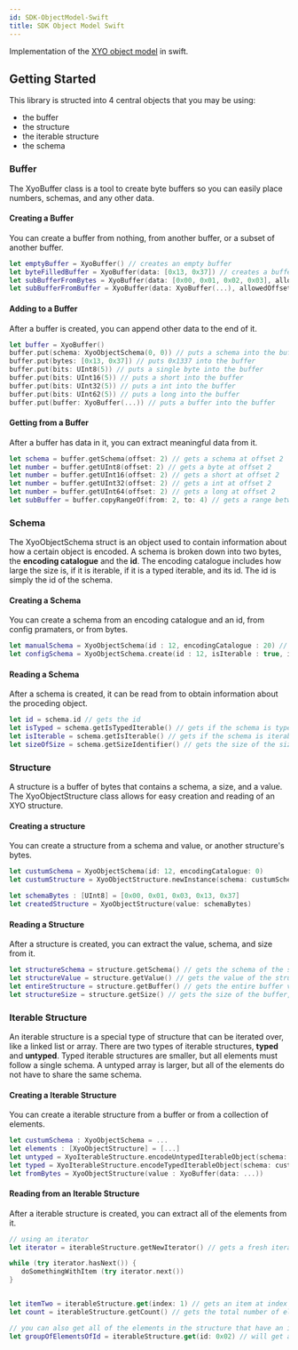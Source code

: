 ```yaml
---
id: SDK-ObjectModel-Swift
title: SDK Object Model Swift
---
```


Implementation of the [XYO object model](https://github.com/XYOracleNetwork/spec-coreobjectmodel-tex/blob/new-scheme/tex/scheme.pdf) in swift.  

## Getting Started
This library is structed into 4 central objects that you may be using: 

- the buffer
- the structure
- the iterable structure
- the schema

### Buffer

The XyoBuffer class is a tool to create byte buffers so you can easily place numbers, schemas, and any other data.

#### Creating a Buffer
You can create a buffer from nothing, from another buffer, or a subset of another buffer.
```swift
let emptyBuffer = XyoBuffer() // creates an empty buffer
let byteFilledBuffer = XyoBuffer(data: [0x13, 0x37]) // creates a buffer with 0x1337 inside of it
let subBufferFromBytes = XyoBuffer(data: [0x00, 0x01, 0x02, 0x03], allowedOffset: 1, lastOffset: 3) // creates a buffer with the value 0x0102
let subBufferFromBuffer = XyoBuffer(data: XyoBuffer(...), allowedOffset: 1, lastOffset: 3) // creates a buffer with from range 1 to 2

```

#### Adding to a Buffer
After a buffer is created, you can append other data to the end of it.
```swift
let buffer = XyoBuffer()
buffer.put(schema: XyoObjectSchema(0, 0)) // puts a schema into the buffer
buffer.put(bytes: [0x13, 0x37]) // puts 0x1337 into the buffer
buffer.put(bits: UInt8(5)) // puts a single byte into the buffer
buffer.put(bits: UInt16(5)) // puts a short into the buffer
buffer.put(bits: UInt32(5)) // puts a int into the buffer
buffer.put(bits: UInt62(5)) // puts a long into the buffer
buffer.put(buffer: XyoBuffer(...)) // puts a buffer into the buffer
```

#### Getting from a Buffer
After a buffer has data in it, you can extract meaningful data from it.
```swift
let schema = buffer.getSchema(offset: 2) // gets a schema at offset 2
let number = buffer.getUInt8(offset: 2) // gets a byte at offset 2
let number = buffer.getUInt16(offset: 2) // gets a short at offset 2
let number = buffer.getUInt32(offset: 2) // gets a int at offset 2
let number = buffer.getUInt64(offset: 2) // gets a long at offset 2
let subBuffer = buffer.copyRangeOf(from: 2, to: 4) // gets a range between 2 and 4
```


### Schema

The XyoObjectSchema struct is an object used to contain information about how a certain object is encoded. A schema is broken down into two bytes, the **encoding catalogue** and the **id**. The encoding catalogue includes how large the size is, if it is iterable, if it is a typed iterable, and its id. The id is simply the id of the schema.

#### Creating a Schema
You can create a schema from an encoding catalogue and an id, from config pramaters, or from bytes.

```swift
let manualSchema = XyoObjectSchema(id : 12, encodingCatalogue : 20) // creates a schema with id 12, and encodingCatalogue 20
let configSchema = XyoObjectSchema.create(id : 12, isIterable : true, isTypedIterable: false, sizeIdentifier : XyoObjectSizes.TWO) // create an iteratble untyped schema with id 12, and a two byte size.
```

#### Reading a Schema

After a schema is created, it can be read from to obtain information about the proceding object.
```swift
let id = schema.id // gets the id
let isTyped = schema.getIsTypedIterable() // gets if the schema is typed
let isIterable = schema.getIsIterable() // gets if the schema is iterable
let sizeOfSize = schema.getSizeIdentifier() // gets the size of the size
```

### Structure

A structure is a buffer of bytes that contains a schema, a size, and a value. The XyoObjectStructure class allows for easy creation and reading of an XYO structure.

#### Creating a structure

You can create a structure from a schema and value, or another structure's bytes.
```swift
let custumSchema = XyoObjectSchema(id: 12, encodingCatalogue: 0)
let custumStructure = XyoObjectStructure.newInstance(schema: custumSchema, bytes: [0x13, 0x37]) // creates a schema with the value 0x1337

let schemaBytes : [UInt8] = [0x00, 0x01, 0x03, 0x13, 0x37]
let createdStructure = XyoObjectStructure(value: schemaBytes)
```

#### Reading a Structure

After a structure is created, you can extract the value, schema, and size from it.
```swift
let structureSchema = structure.getSchema() // gets the schema of the structure
let structureValue = structure.getValue() // gets the value of the structure
let entireStructure = structure.getBuffer() // gets the entire buffer value of the structure
let structureSize = structure.getSize() // gets the size of the buffer, not including the schema
```

### Iterable Structure

An iterable structure is a special type of structure that can be iterated over, like a linked list or array. There are two types of iterable structures, **typed** and **untyped**. Typed iterable structures are smaller, but all elements must follow a single schema. A untyped array is larger, but all of the elements do not have to share the same schema.

#### Creating a Iterable Structure

You can create a iterable structure from a buffer or from a collection of elements.
```swift
let custumSchema : XyoObjectSchema = ...
let elements : [XyoObjectStructure] = [...]
let untyped = XyoIterableStructure.encodeUntypedIterableObject(schema: custumSchema, values: elements) // creates an untyped array of the elements
let typed = XyoIterableStructure.encodeTypedIterableObject(schema: custumSchema, values: elements) // creates an typed array of the elements
let fromBytes = XyoObjectStructure(value : XyoBuffer(data: ...))
```

#### Reading from an Iterable Structure

After a iterable structure is created, you can extract all of the elements from it.

```swift
// using an iterator
let iterator = iterableStructure.getNewIterator() // gets a fresh iterator

while (try iterator.hasNext()) {
   doSomethingWithItem (try iterator.next())
}


let itemTwo = iterableStructure.get(index: 1) // gets an item at index 1
let count = iterableStructure.getCount() // gets the total number of elements (size)

// you can also get all of the elements in the structure that have an id
let groupOfElementsOfId = iterableStructure.get(id: 0x02) // will get all the elements in the set with id: 0x02
```

